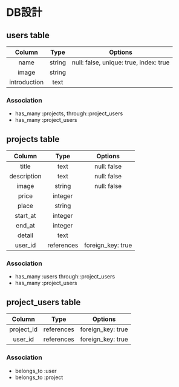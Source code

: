 # DB設計

## users table

| Column       | Type   | Options                                  |
|:------------:|:------:|:----------------------------------------:|
| name         | string | null: false, unique: true, index: true   |
| image        | string |                                          |
| introduction | text   |                                          |

### Association
 * has_many :projects, through::project_users
 * has_many :project_users



## projects table

| Column      | Type       | Options     |
|:-----------:|:----------:|:-----------:|
| title       | text       | null: false |
| description | text       | null: false |
| image       | string     | null: false |
| price       | integer    |             |
| place       | string     |             |
| start_at    | integer    |             |
| end_at      | integer    |             |
| detail      | text       |             |
| user_id     | references | foreign_key: true |


### Association
 * has_many :users through::project_users
 * has_many :project_users


## project_users table

| Column     | Type       | Options           |
|:----------:|:----------:|:-----------------:|
| project_id | references | foreign_key: true |
| user_id    | references | foreign_key: true |

### Association
 * belongs_to :user
 * belongs_to :project
